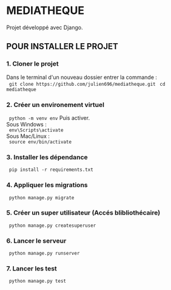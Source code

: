 # MEDIATHEQUE
Projet développé avec Django.

## POUR INSTALLER LE PROJET
### 1. Cloner le projet
Dans le terminal d'un nouveau dossier entrer la commande :\
``` git clone https://github.com/julien696/mediatheque.git``` 
``` cd mediatheque```

### 2. Créer un environement virtuel
``` python -m venv env```
Puis activer.\
Sous Windows :\
``` env\Scripts\activate```\
Sous Mac/Linux :\
``` source env/bin/activate```

### 3. Installer les dépendance
``` pip install -r requirements.txt```

### 4. Appliquer les migrations
``` python manage.py migrate```

### 5. Créer un super utilisateur (Accés blibliothécaire)
``` python manage.py createsuperuser```

### 6. Lancer le serveur
``` python manage.py runserver```

### 7. Lancer les test
``` python manage.py test```